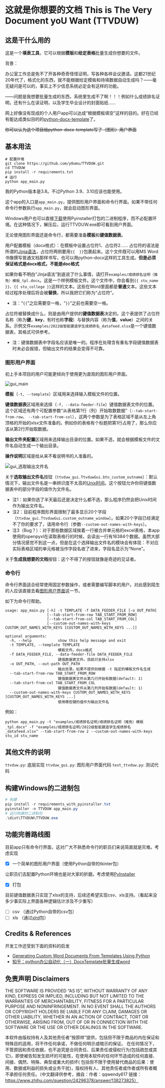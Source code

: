 # 这就是你想要的文档 This is The Very Document yoU Want (TTVDUW)

## 这是干什么用的
这是一个**填表工具**，它可以根据**模板**和**给定表格**批量生成你想要的文件。

背景：

办公室工作总是免不了开各种奇奇怪怪证明，写各种各样会议邀请。这都21世纪20年代了，格式化的东西，就不能根据给定模板和待填数据自动生成吗？——毫无疑问是可以的，事实上不少信息系统必定会有这样的功能。

——问题是我想要批量生成的东西，系统里生成不了啊！！！例如什么成绩排名证明，还有什么在读证明，以及学生毕业设计的封面贴纸……

网上好像没有现成的个人用户app可以达成“根据模板填空”这样的目的。好在已经有能达成类似目的的[python-docx-template](https://docxtpl.readthedocs.io/en/latest)了。

~~你可以认为这个项目给python-docx-template写了（图形）用户界面~~

## 基本用法
```shell
# 配置环境
git clone https://github.com/y0umu/TTVDUW.git
cd TTVDUW
pip install -r requirements.txt
# 运行
python app_main.py
```
我的Python版本是3.8。不过Python 3.9、3.10应该也能使用。

这个app的入口是`app_main.py`，提供图形用户界面和命令行界面。如果不带任何命令行参数执行`app_main.py`，就会启动图形界面。

Windows用户也可以直接[下载](https://github.com/y0umu/TTVDUW/releases/)使用Pyinstaller打包的二进制程序，而不必配置环境。在这种情况下，解压后，运行TTVDUW.exe即可看到用户界面。

无论使用图形界面还是命令行，都需要准备**模板**和**键值数据表**。

用户配置模板（docx格式）：在模板中设置占位符1、占位符2…… 占位符的语法是所谓的[Jinja语法](https://jinja.palletsprojects.com/en/3.0.x/templates/)，占位符两侧要用`{{  }}`包裹起来。这个文件既可以用MS Word书像撰写普通文档那样书写，也可以用python-docx这样的工具生成。**但是必须保证格式是docx格式，不能是doc格式**

如果你看不明白“Jinja语法”到底说了什么事情，请打开`examples/成绩排名证明（推免）模板_tpl.docx`。这是一个样例模板文件。这个文件中，你会看到`{{ stu_name }}`、`{{ stu_college }}`这样的文本。这些在Word里面都是**普通**文本。这些文本经过程序处理后将会被**替换**，所以我把它们称为“占位符”。

- 注：“`{{`”之后需要空一格，“`}}`”之前也需要空一格。

占位符被替换成什么，则是由用户提供的**键值数据表**决定的。这个表提供了占位符名称（称为**键**，**key**，有时也称**字段**）与替换内容（称为**值**，**value**）之间的关系。示例文件`examples/2022级智能建造学生成绩排名_datafeed.xlsx`是一个键值数据表，其格式可供参考。

- 注：键值数据表中字段名应该是唯一的。程序在处理含有重名字段键值数据表时未必会报错，但输出文件的结果会变得不可靠。

### 图形用户界面
初上手本项目的用户可能更倾向于使用更为直观的图形用户界面。

![gui_main](screenshots/ttvduw_gui.png)

**模板**（`-t, --template`）区域用来选择输入模板文件的位置。

**键值数据表**区域用来选择（`-f, --data-feeder-file`）键值数据表文件的位置。这个区域还有两个可配置参数“从表格第?行（列）开始取数数据”（`--tab-start-from-row`、 `--tab-start-from-col`），这两个参数是为了表格区域不是从左上角顶格的开始的xlsx文件准备的。例如你的表格有个标题把第1行占用了，那么你应该从第2行开始取数据。

**输出文件夹配置**区域用来选择输出目录的位置。如果不选，就会根据模板文件的文件名自动生成一个输出目录。

**操作说明**区域是给从来不看说明书的人准备的。

![gui_选取输出文件名](screenshots/ttvduw_gui_2.png)

关于**选取输出文件名**按钮（`ttvduw_gui.TtvduwGui.btn_custom_outname`）：默认情况下，输出文件名是一串辨识度不太高的[Unix时间](https://time.is/zh/Unix_time_now)。这个按钮允许你将键值数据表中的部分字段的值作为文件名。

- 注1：如果你选了半天最后还是决定什么都不选，那么程序仍然会把Unix时间作为输出文件名。
- 注2：目前程序图形界面限制了最多显示20个字段（`ttvduw_gui.TtvduwGui.custom_outname_window`）。如果20个字段已经满足不了你的要求了，请用命令行（参数`--custom-out-names-with-keys`）。
- 注3（Bug？）：对于那些数据区域挨着一行被合并单元格的excel表格，本app使用的openpyxl在读取表格行的时候，会读出一行有16384个数据。虽然大部分情况感觉不到这一点，但是在这个选择输出文件名的模块会有体现：不对应实际表格区域的单元格被当作字段名收了进来，字段名显示为“None”。

关于**生成我想要的文档**按钮：这个不得了的按钮就像是奇迹的见证者。

### 命令行
命令行界面适合经常使用固定参数操作，或者需要编写脚本的用户。对此感到陌生的人应该直接去看[图形用户界面](#图形用户界面)这一节。

如下为命令行帮助。
```
usage: app_main.py [-h] -t TEMPLATE -f DATA_FEEDER_FILE [-o OUT_PATH]
                   [--tab-start-from-row TAB_START_FROM_ROW]
                   [--tab-start-from-col TAB_START_FROM_COL]
                   [--custom-out-names-with-keys CUSTOM_OUT_NAMES_WITH_KEYS [CUSTOM_OUT_NAMES_WITH_KEYS ...]]

optional arguments:
  -h, --help            show this help message and exit
  -t TEMPLATE, --template TEMPLATE
                        模板文件。docx格式
  -f DATA_FEEDER_FILE, --data-feeder-file DATA_FEEDER_FILE
                        键值数据表文件。目前只支持xlsx
  -o OUT_PATH, --out-path OUT_PATH
                        输出目录。如果不提供则根据 -t 指定的模板文件名生成
  --tab-start-from-row TAB_START_FROM_ROW
                        键值数据表文件从第几行开始有数据(default: 1)
  --tab-start-from-col TAB_START_FROM_COL
                        键值数据表文件从第几列开始有数据(default: 1)
  --custom-out-names-with-keys CUSTOM_OUT_NAMES_WITH_KEYS [CUSTOM_OUT_NAMES_WITH_KEYS ...]
                        使用哪些键的值作为输出文件名

```

例如：
```shell
python app_main.py -t "examples/成绩排名证明/成绩排名证明（推免）模板_tpl.docx" -f "examples/成绩排名证明/2022级智能建造学生成绩排名_datafeed.xlsx" --tab-start-from-row 2 --custom-out-names-with-keys stu_id stu_name
```

## 其他文件的说明
`ttvduw.py`: 底层实现
`ttvduw_gui.py`: 图形用户界面代码
`test_ttvduw.py`: 测试代码

## 构建Windows的二进制包
```powershell
# 构建
pip install -r requirements_with_pyinstaller.txt
pyinstaller -n TTVDUW app_main.py
# 运行构建的二进制包
.\dist\TTVDUW\TTVDUW.exe
```

## 功能完善路线图
目前app只有命令行界面，这对广大不熟悉命令行的职员们来说简直就是灾难。考虑实现
- [x] 一个简单的图形用户界面（使用Python自带的tkinter包）

让职员们去配置Python环境也是对大家的折磨。考虑使用[PyInstaller](https://www.pyinstaller.org/)
- [x] 打包

目前键值数据表只实现了xlsx的支持，后续还希望实现csv、xls支持。（看起来没多少事实际上界面各种逻辑估计涉及不少重写）
- [ ] csv （通过Python自带的csv包）
- [ ] xls （通过[xlrd](https://xlrd.readthedocs.io/en/latest/)包）

## Credits & References
开发工作还受到下面的资料的启发
- [Generating Custom Word Documents From Templates Using Python](https://blog.formpl.us/how-to-generate-word-documents-from-templates-using-python-cb039ea2c890)
- [知乎：python办公自动化（一）DocxTemplate批量生成word](https://zhuanlan.zhihu.com/p/320314207)

## 免责声明 Disclaimers
THE SOFTWARE IS PROVIDED “AS IS”, WITHOUT WARRANTY OF ANY KIND, EXPRESS OR IMPLIED, INCLUDING BUT NOT LIMITED TO THE WARRANTIES OF MERCHANTABILITY, FITNESS FOR A PARTICULAR PURPOSE AND NONINFRINGEMENT. IN NO EVENT SHALL THE AUTHORS OR COPYRIGHT HOLDERS BE LIABLE FOR ANY CLAIM, DAMAGES OR OTHER LIABILITY, WHETHER IN AN ACTION OF CONTRACT, TORT OR OTHERWISE, ARISING FROM, OUT OF OR IN CONNECTION WITH THE SOFTWARE OR THE USE OR OTHER DEALINGS IN THE SOFTWARE.

本软件由版权持有人及其他责任者“按原样”提供，包括但不限于商品的内在保证和特殊目的适用，将不作任何承诺，不做任何明示或暗示的保证。 在任何情况下，不管原因和责任依据，也不追究是合同责任、后果责任或侵权行为(包括疏忽或其它)，即使被告知发生损坏的可能性，在使用本软件的任何环节造成的任何直接、间接、偶然、特殊、典型或重大的损坏(
包括但不限于使用替代商品的后果：使用、数据或利益的损失或业务干扰)，版权持有人、其他责任者或作者或所有者概不承担任何责任。（中文翻译供参考，摘自：作者：qqwendy617 链接：https://www.zhihu.com/question/24296378/answer/138273825）
